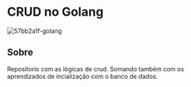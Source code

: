 # CRUD no Golang
![57bb2a1f-golang](https://user-images.githubusercontent.com/65046505/214604967-7bc90109-6821-4da6-a1bc-e6addb37fa13.png)

## Sobre
Repositorio com as lógicas de crud. 
Somando também com os aprendizados de incialização com o banco de dados.